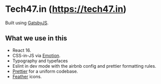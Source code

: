 # Tech47.in (https://tech47.in)

Built using 
[GatsbyJS](https://github.com/gatsbyjs/gatsby).

## What we use in this



* React 16.
* CSS-in-JS via [Emotion](https://github.com/emotion-js/emotion).
* Typography and typefaces 
* Eslint in dev mode with the airbnb config and prettier formatting rules.
* [Prettier](https://github.com/prettier/prettier) for a uniform codebase.
* [Feather](https://feather.netlify.com/) icons.

